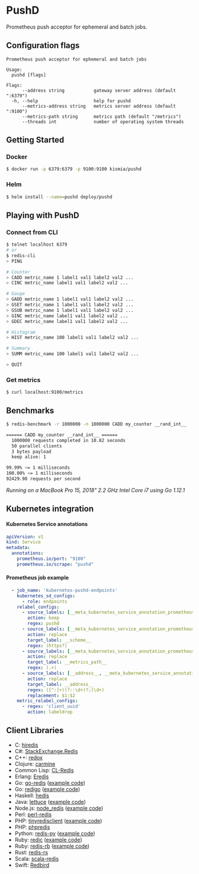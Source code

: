 # PushD
Prometheus push acceptor for ephemeral and batch jobs. 

## Configuration flags
```text
Prometheus push acceptor for ephemeral and batch jobs

Usage:
  pushd [flags]

Flags:
      --address string           gateway server address (default ":6379")
  -h, --help                     help for pushd
      --metrics-address string   metrics server address (default ":9100")
      --metrics-path string      metrics path (default "/metrics")
      --threads int              number of operating system threads

```

## Getting Started

### Docker
```bash
$ docker run -p 6379:6379 -p 9100:9100 kismia/pushd
```

### Helm
```bash
$ helm install --name=pushd deploy/pushd
```

## Playing with PushD

### Connect from CLI
```bash
$ telnet localhost 6379
# or
$ redis-cli
> PING

# Counter
> CADD metric_name 1 label1 val1 label2 val2 ...
> CINC metric_name label1 val1 label2 val2 ...

# Gauge
> GADD metric_name 1 label1 val1 label2 val2 ...
> GSET metric_name 1 label1 val1 label2 val2 ...
> GSUB metric_name 1 label1 val1 label2 val2 ...
> GINC metric_name label1 val1 label2 val2 ...
> GDEC metric_name label1 val1 label2 val2 ...

# Histogram
> HIST metric_name 100 label1 val1 label2 val2 ...

# Summary
> SUMM metric_name 100 label1 val1 label2 val2 ...

> QUIT
```

### Get metrics
```
$ curl localhost:9100/metrics
```

## Benchmarks
```bash
$ redis-benchmark -r 1000000 -n 1000000 CADD my_counter __rand_int__

====== CADD my_counter __rand_int__ ======
  1000000 requests completed in 10.82 seconds
  50 parallel clients
  3 bytes payload
  keep alive: 1

99.99% <= 1 milliseconds
100.00% <= 1 milliseconds
92429.98 requests per second

```

_Running on a MacBook Pro 15, 2018" 2.2 GHz Intel Core i7 using Go 1.12.1_

## Kubernetes integration

#### Kubernetes Service annotations 
```yaml
apiVersion: v1
kind: Service
metadata:
  annotations:
    prometheus.io/port: "9100"
    prometheus.io/scrape: "pushd"
```

#### Prometheus job example
```yaml
  - job_name: 'kubernetes-pushd-endpoints'
    kubernetes_sd_configs:
      - role: endpoints
    relabel_configs:
      - source_labels: [__meta_kubernetes_service_annotation_prometheus_io_scrape]
        action: keep
        regex: pushd
      - source_labels: [__meta_kubernetes_service_annotation_prometheus_io_scheme]
        action: replace
        target_label: __scheme__
        regex: (https?)
      - source_labels: [__meta_kubernetes_service_annotation_prometheus_io_path]
        action: replace
        target_label: __metrics_path__
        regex: (.+)
      - source_labels: [__address__, __meta_kubernetes_service_annotation_prometheus_io_port]
        action: replace
        target_label: __address__
        regex: ([^:]+)(?::\d+)?;(\d+)
        replacement: $1:$2
    metric_relabel_configs:
      - regex: 'client_uuid'
        action: labeldrop
```

## Client Libraries

- C: [hiredis](https://github.com/redis/hiredis)
- C#: [StackExchange.Redis](https://github.com/StackExchange/StackExchange.Redis)
- C++: [redox](https://github.com/hmartiro/redox)
- Clojure: [carmine](https://github.com/ptaoussanis/carmine)
- Common Lisp: [CL-Redis](https://github.com/vseloved/cl-redis)
- Erlang: [Eredis](https://github.com/wooga/eredis)
- Go: [go-redis](https://github.com/go-redis/redis) ([example code](https://github.com/tidwall/tile38/wiki/Go-example-(go-redis)))
- Go: [redigo](https://github.com/gomodule/redigo) ([example code](https://github.com/tidwall/tile38/wiki/Go-example-(redigo)))
- Haskell: [hedis](https://github.com/informatikr/hedis)
- Java: [lettuce](https://github.com/mp911de/lettuce) ([example code](https://github.com/tidwall/tile38/wiki/Java-example-(lettuce)))
- Node.js: [node_redis](https://github.com/NodeRedis/node_redis) ([example code](https://github.com/tidwall/tile38/wiki/Node.js-example-(node-redis)))
- Perl: [perl-redis](https://github.com/PerlRedis/perl-redis)
- PHP: [tinyredisclient](https://github.com/ptrofimov/tinyredisclient) ([example code](https://github.com/tidwall/tile38/wiki/PHP-example-(tinyredisclient)))
- PHP: [phpredis](https://github.com/phpredis/phpredis)
- Python: [redis-py](https://github.com/andymccurdy/redis-py) ([example code](https://github.com/tidwall/tile38/wiki/Python-example))
- Ruby: [redic](https://github.com/amakawa/redic) ([example code](https://github.com/tidwall/tile38/wiki/Ruby-example-(redic)))
- Ruby: [redis-rb](https://github.com/redis/redis-rb) ([example code](https://github.com/tidwall/tile38/wiki/Ruby-example-(redis-rb)))
- Rust: [redis-rs](https://github.com/mitsuhiko/redis-rs)
- Scala: [scala-redis](https://github.com/debasishg/scala-redis)
- Swift: [Redbird](https://github.com/czechboy0/Redbird)